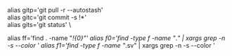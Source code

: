 alias gitp='git pull -r --autostash' \
alias gitc='git commit -s \!*' \
alias gits='git status' \

alias ff='find . -name "*\!{*0}*"'
alias f0='find -type f -name "*.*" | xargs grep -n -s --color '
alias f1='find -type f -name "*.sv" | xargs grep -n -s --color '